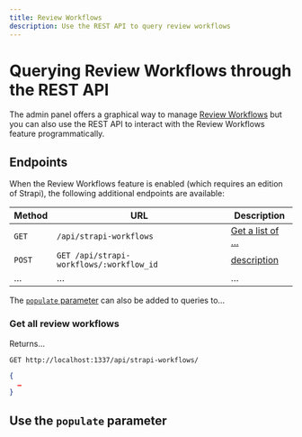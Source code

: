 ```yaml
---
title: Review Workflows
description: Use the REST API to query review workflows
---
```


# Querying Review Workflows through the REST API <EnterpriseBadge />

The admin panel offers a graphical way to manage [Review Workflows](/user-docs/settings/review-workflows) but you can also use the REST API to interact with the Review Workflows feature programmatically.

<!-- TODO: add more introduction sentences here if necessary  -->

## Endpoints

When the Review Workflows feature is enabled (which requires an <EnterpriseBadge /> edition of Strapi), the following additional endpoints are available:

<!-- TODO: fill in the table with all available endpoints  -->

| Method   | URL                                         | Description                           |
| -------- | ------------------------------------------- | ------------------------------------- |
| `GET`    | `/api/strapi-workflows`                     | [Get a list of …](#get-all-review-workflows)       |
| `POST`   | `GET /api/strapi-workflows/:workflow_id`    | [description](#header-link)           |
| …        | …                                           | …                                     |

<!-- TODO: finish the sentence 👇 -->
The [`populate` parameter](#use-the-populate-parameter) can also be added to queries to…

<!-- TODO: for each endpoint, follow the template below, giving a title and 1 or 2 introductory description sentences, and adding an example request and example response -->

###  Get all review workflows

<!-- TODO: complete the description sentence -->
Returns…

<!-- TODO: In the ApiCall template below, please fill the request and response data, and update the title properties if/when required -->

<ApiCall>

<Request title="Example request">

`GET http://localhost:1337/api/strapi-workflows/`

</Request>

<Response title="Example response">

```json
{
  …
}

```

</Response>

</ApiCall>

## Use the `populate` parameter

<!-- TODO: Add a description of what populate can be used for, then one or two examples of real-world use cases using <ApiCall> component(s) -->
